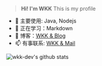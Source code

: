 > **Hi! I'm WKK**
> This is my profile
- 🔭 主要使用: Java, Nodejs
- 🤔 正在学习：Markdown
- 🌱 博客：[WKK & Blog](https://blog.wkk-dev.top)
- 📫 有事联系: [WKK & Mail](mailto:wkk@wkk-dev.top)

![wkk-dev's github stats](https://github-readme-stats.vercel.app/api?username=wkk-dev&show_icons=true)
